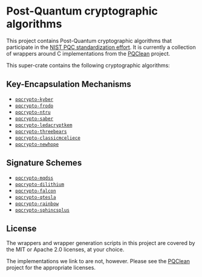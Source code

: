 # Post-Quantum cryptographic algorithms

This project contains Post-Quantum cryptographic algorithms that participate in
the [NIST PQC standardization effort][nistpqc]. It is currently a collection of
wrappers around C implementations from the [PQClean][pqclean] project.

This super-crate contains the following cryptographic algorithms:

## Key-Encapsulation Mechanisms

* [``pqcrypto-kyber``](https://crates.io/crates/pqcrypto-kyber)
* [``pqcrypto-frodo``](https://crates.io/crates/pqcrypto-frodo)
* [``pqcrypto-ntru``](https://crates.io/crates/pqcrypto-ntru)
* [``pqcrypto-saber``](https://crates.io/crates/pqcrypto-saber)
* [``pqcrypto-ledacryptkem``](https://crates.io/crates/pqcrypto-ledacryptkem)
* [``pqcrypto-threebears``](https://crates.io/crates/pqcrypto-threebears)
* [``pqcrypto-classicmceliece``](https://crates.io/crates/pqcrypto-classicmceliece)
* [``pqcrypto-newhope``](https://crates.io/crates/pqcrypto-newhope)

## Signature Schemes
* [``pqcrypto-mqdss``](https://crates.io/crates/pqcrypto-mqdss)
* [``pqcrypto-dilithium``](https://crates.io/crates/pqcrypto-dilithium)
* [``pqcrypto-falcon``](https://crates.io/crates/pqcrypto-falcon)
* [``pqcrypto-qtesla``](https://crates.io/crates/pqcrypto-qtesla)
* [``pqcrypto-rainbow``](https://crates.io/crates/pqcrypto-rainbow)
* [``pqcrypto-sphincsplus``](https://crates.io/crates/pqcrypto-sphincsplus)

## License

The wrappers and wrapper generation scripts in this project are covered by the
MIT or Apache 2.0 licenses, at your choice.

The implementations we link to are not, however. Please see the [PQClean][pqclean]
project for the appropriate licenses.


[pqclean]: https://github.com/PQClean/PQClean/
[nistpqc]: https://nist.gov/pqc/